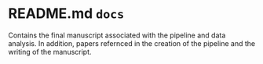 # README.md `docs`
Contains the final manuscript  associated with the pipeline and data analysis. In addition, papers refernced in the creation of the pipeline and the writing of the manuscript.
